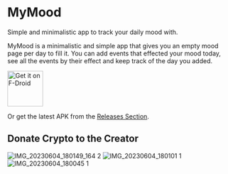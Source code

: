 # MyMood

Simple and minimalistic app to track your daily mood with.

MyMood is a minimalistic and simple app that gives you an empty mood page per day to fill it.
You can add events that effected your mood today, see all the events by their effect and keep track of the day you added.

[<img src="https://fdroid.gitlab.io/artwork/badge/get-it-on.png"
     alt="Get it on F-Droid"
     height="80">](https://f-droid.org/packages/com.nima.mymood/)

Or get the latest APK from the [Releases Section](https://github.com/NimaKhajehpour/MyMood/releases/latest).

## Donate Crypto to the Creator

![IMG_20230604_180149_164 2](https://github.com/NimaKhajehpour/MyMood/assets/123193175/b268f409-fb20-4f28-bf4f-3ece332d438b)
![IMG_20230604_180101 1](https://github.com/NimaKhajehpour/MyMood/assets/123193175/b39654a9-35d0-4390-ac8b-4e1a2d9bf622)
![IMG_20230604_180045 1](https://github.com/NimaKhajehpour/MyMood/assets/123193175/de8be4ed-851a-4f7b-bf07-55cf453ae455)

